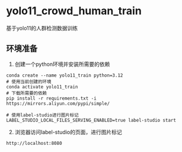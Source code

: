 # yolo11_crowd_human_train
基于yolo11的人群检测数据训练


## 环境准备
1. 创建一个python环境并安装所需要的依赖
```shell
conda create --name yolo11_train python=3.12
# 使用当前创建的环境
conda activate yolo11_train
# 下载所需要的依赖
pip install -r requirements.txt -i https://mirrors.aliyun.com/pypi/simple/

# 使用label-studio进行图片标记
LABEL_STUDIO_LOCAL_FILES_SERVING_ENABLED=true label-studio start
```
2. 浏览器访问label-studio的页面，进行图片标记
```shell
http://localhost:8080
```